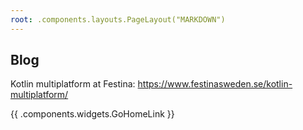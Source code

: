 ```yaml
---
root: .components.layouts.PageLayout("MARKDOWN")
---
```


## Blog


Kotlin multiplatform at Festina: https://www.festinasweden.se/kotlin-multiplatform/



{{ .components.widgets.GoHomeLink }}